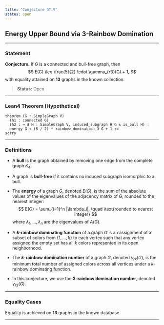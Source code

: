 ```yaml
---
title: "Conjecture GT.9"
status: open
---
```


## Energy Upper Bound via 3-Rainbow Domination

---

### Statement

**Conjecture.** If $G$ is a connected and bull-free graph, then
$$
E(G) \leq \frac{5}{2} \cdot \gamma_{r3}(G) + 1,
$$
with equality attained on **13** graphs in the known collection.

> **Status:** <span class="badge status-open">Open</span>

---

### Lean4 Theorem (Hypothetical)

```lean
theorem (G : SimpleGraph V)
  (h1 : connected G)
  (h2 : ¬ ∃ H : SimpleGraph V, induced_subgraph H G ∧ is_bull H) :
  energy G ≤ (5 / 2) * rainbow_domination_3 G + 1 :=
sorry
```

---

### Definitions

- A **bull** is the graph obtained by removing one edge from the complete graph $K_4$.

- A graph is **bull-free** if it contains no induced subgraph isomorphic to a bull.

- The **energy** of a graph $G$, denoted $E(G)$, is the sum of the absolute values of the eigenvalues of the adjacency matrix of $G$, rounded to the nearest integer:
  $$
  E(G) = \sum_{i=1}^n |\lambda_i|, \quad \text{rounded to nearest integer}
  $$
  where $\lambda_1, \dots, \lambda_n$ are the eigenvalues of $A(G)$.

- A **$k$-rainbow dominating function** of a graph $G$ is an assignment of a subset of colors from $\{1, \dots, k\}$ to each vertex such that any vertex assigned the empty set has all $k$ colors represented in its open neighborhood.

- The **$k$-rainbow domination number** of a graph $G$, denoted $\gamma_{rk}(G)$, is the minimum total number of assigned colors across all vertices under a $k$-rainbow dominating function.

- In this conjecture, we use the **3-rainbow domination number**, denoted $\gamma_{r3}(G)$.

---

### Equality Cases

Equality is achieved on **13** graphs in the known database.

---

